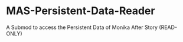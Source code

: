 # MAS-Persistent-Data-Reader
A Submod to access the Persistent Data of Monika After Story (READ-ONLY)
